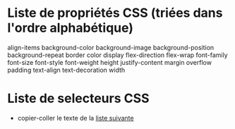 # Liste de propriétés CSS (triées dans l'ordre alphabétique)

align-items
background-color
background-image
background-position
background-repeat
border
color
display
flex-direction
flex-wrap
font-family
font-size
font-style
font-weight
height
justify-content
margin
overflow
padding
text-align
text-decoration
width








# Liste de selecteurs CSS

- copier-coller le texte de la [liste suivante](https://www.pierre-giraud.com/liste-selecteurs-css-utilisation/)